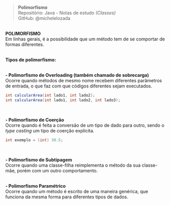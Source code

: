 > **Polimorfismo**     
> Repositório: Java - Notas de estudo *(Classes)*    
> GitHub: @michelelozada
&nbsp;
     
&nbsp;  
**POLIMORFISMO** 
&nbsp;    
Em linhas gerais, é a possibilidade que um método tem de se comportar de formas diferentes.
&nbsp;
     
&nbsp;  
**Tipos de polimorfismo:**  
&nbsp;
     
**- Polimorfismo de Overloading (também chamado de sobrecarga)**   
 Ocorre quando métodos de mesmo nome recebem diferentes parâmetros de entrada, o que faz com que códigos diferentes sejam executados.  
  ```java 
  int calcularArea(int lado1, int lado2); 
  int calcularArea(int lado1, int lado2, int lado3);
  ```
&nbsp;
     
**- Polimorfismo de Coerção**    
 Ocorre quando é feita a conversão de um tipo de dado para outro, sendo o *type casting* um tipo de coerção explícita.
   ```java 
   int exemplo = (int) 30.5;
   ```
&nbsp;
     
**- Polimorfismo de Subtipagem**   
 Ocorre quando uma classe-filha reimplementa o método da sua classe-mãe, porém com um outro comportamento.
&nbsp;
     
&nbsp;  
**- Polimorfismo Paramétrico**  
 Ocorre quando um método é escrito de uma maneira genérica, que funciona da mesma forma para diferentes tipos de dados. 